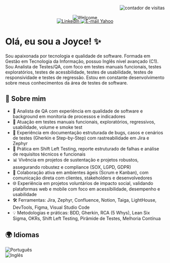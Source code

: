 <!-- Contador de visitas alinhado à direita -->
<p align="right">
  <img src="https://komarev.com/ghpvc/?username=joyce-cervantes&color=ff69b4&style=flat-square" alt="contador de visitas" />
</p>  

<!-- Imagem centralizada -->
<p align="center" style="margin-bottom: -20px;">
  <img src="https://github.com/joyce-cervantes/imagens-privadas/blob/main/welcome.png?raw=true" alt="Welcome" />
</p>  


<!-- Badges de redes sociais -->
<p align="center">
  <a href="https://www.linkedin.com/in/joyce-santana-cervantes/" target="_blank">
    <img src="https://img.shields.io/badge/LinkedIn-0077B5?style=for-the-badge&logo=linkedin&logoColor=white" alt="LinkedIn" />
  </a>
  <a href="mailto:joyce.cervantes@yahoo.com" target="_blank">
    <img src="https://img.shields.io/badge/Yahoo%20Mail-6001D2?style=for-the-badge&logo=yahoo&logoColor=white" alt="E-mail Yahoo" />
  </a>

</p>  


# Olá, eu sou a Joyce! ✨  


Sou apaixonada por tecnologia e qualidade de software. Formada em Gestão em Tecnologia da Informação, possuo Inglês nível avançado (C1).  
Sou Analista de Testes/QA, com foco em testes manuais funcionais, testes exploratórios, testes de acessbilidade, testes de usabilidade, testes de responsividade e testes de regressão. Estou em constante desenvolvimento sobre meus conhecimentos da área de testes de software.


## 🚀 Sobre mim

- 🎯 Analista de QA com experiência em qualidade de software e background em monitoria de processos e indicadores  
- 🧩 Atuação em testes manuais funcionais, exploratórios, regressivos, usabilidade, volume e smoke test  
- 📝 Experiência em documentação estruturada de bugs, casos e cenários de testes (Gherkin e Step-by-Step) com rastreabilidade em Jira e Zephyr  
- 🔎 Prática em Shift Left Testing, reporte estruturado de falhas e análise de requisitos técnicos e funcionais  
- 📊 Vivência em projetos de sustentação e projetos robustos, assegurando robustez e compliance (SOX, LGPD, GDPR)  
- 🤝 Colaboração ativa em ambientes ágeis (Scrum e Kanban), com comunicação direta com clientes, stakeholders e desenvolvedores  
- 🌐 Experiência em projetos voluntários de impacto social, validando plataformas web e mobile com foco em acessibilidade, desempenho e usabilidade  
- 🛠️ Ferramentas: Jira, Zephyr, Confluence, Notion, Taiga, LightHouse, DevTools, Figma, Visual Studio Code  
- 💡 Metodologias e práticas: BDD, Gherkin, RCA (5 Whys), Lean Six Sigma, OKRs, Shift Left Testing, Pirâmide de Testes, Melhoria Contínua  


## 🌍 Idiomas  

![Português](https://img.shields.io/badge/Português-Nativo-green?style=for-the-badge)  
![Inglês](https://img.shields.io/badge/Inglês-Avançado-blue?style=for-the-badge)

